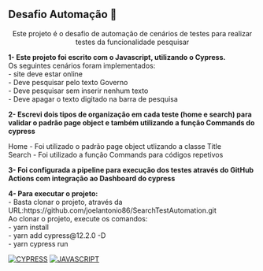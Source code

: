 ## Desafio Automação 🚀
<p align="center">Este projeto é o desafio de automação de cenários de testes para realizar testes da funcionalidade pesquisar</p>

<p> <strong> 1- Este projeto foi escrito com o Javascript, utilizando o Cypress.</strong> <br>
Os seguintes cenários foram implementados:<br>
- site deve estar online <br>
- Deve pesquisar pelo texto Governo<br>
- Deve pesquisar sem inserir nenhum texto<br>
- Deve apagar o texto digitado na barra de pesquisa<br>

<p> <strong> 2- Escrevi dois tipos de organização em cada teste (home e search) para validar o padrão page object e também utilizando a função Commands do cypress </strong> <p>
<p>Home - Foi utilizado o padrão page object utlizando a classe Title<br>
Search - Foi utilizado a função Commands para códigos repetivos<p>

<p> <strong> 3- Foi configurada a pipeline para execução dos testes através do GitHub Actions com integração ao Dashboard do cypress </strong> </h3>

<p><strong> 4- Para executar o projeto: </strong><br>
- Basta clonar o projeto, através da URL:https://github.com/joelantonio86/SearchTestAutomation.git <br>
Ao clonar o projeto, execute os comandos: <br> - yarn install <br> - yarn add cypress@12.2.0 -D <br> - yarn cypress run <p>

[![CYPRESS](https://img.shields.io/badge/CYPRESS%20-%23323330.svg?&style=for-the-badge&logo=perfil&logoColor=black&color=F745B5)](https://www.cypress.io)
[![JAVASCRIPT](https://img.shields.io/badge/JAVASCRIPT%20-%23323330.svg?&style=for-the-badge&logo=cards%20estrelas&logoColor=black&color=FFB800)](https://www.javascript.com)
